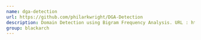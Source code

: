 ```yaml
---
name: dga-detection
url: https://github.com/philarkwright/DGA-Detection
description: Domain Detection using Bigram Frequency Analysis. URL : https://github.com/philarkwright/DGA-Detection Groups : blackarch blackarch-recon
group: blackarch
---
```

